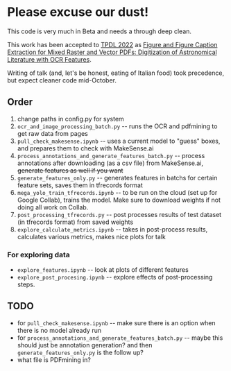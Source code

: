 # Please excuse our dust!

This code is very much in Beta and needs a through deep clean. 

This work has been accepted to [TPDL 2022](https://link.springer.com/book/10.1007/978-3-031-16802-4) as [Figure and Figure Caption Extraction for Mixed Raster and Vector PDFs: Digitization of Astronomical Literature with OCR Features](https://arxiv.org/abs/2209.04460).

Writing of talk (and, let's be honest, eating of Italian food) took precedence, but expect cleaner code mid-October.

## Order

 1. change paths in config.py for system
 2. `ocr_and_image_processing_batch.py` -- runs the OCR and pdfmining to get raw data from pages
 3. `pull_check_makesense.ipynb` -- uses a current model to "guess" boxes, and prepares them to check with MakeSense.ai
 4. `process_annotations_and_generate_features_batch.py` -- process annotations after downloading (as a csv file) from MakeSense.ai, ~~generate features as well if you want~~
 5. `generate_features_only.py` -- generates features in batchs for certain feature sets, saves them in tfrecords format
 6. `mega_yolo_train_tfrecords.ipynb` -- to be run on the cloud (set up for Google Collab), trains the model.  Make sure to download weights if not doing all work on Collab.
 7. `post_processing_tfrecords.py` -- post processes results of test dataset (in tfrecords format) from saved weights
 8. `explore_calculate_metrics.ipynb` -- takes in post-process results, calculates various metrics, makes nice plots for talk 
 
### For exploring data

 * `explore_features.ipynb` -- look at plots of different features
 * `explore_post_procesing.ipynb` -- explore effects of post-processing steps.
 
 
## TODO

 * for `pull_check_makesense.ipynb` -- make sure there is an option when there is no model already run
 * for  `process_annotations_and_generate_features_batch.py` -- maybe this should just be annotation generation? and then `generate_features_only.py` is the follow up?
 * what file is PDFmining in?

